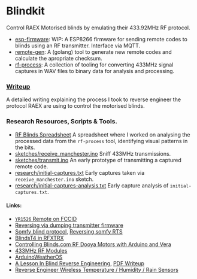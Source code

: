 # Blindkit

Control RAEX Motorised blinds by emulating their 433.92MHz RF protocol.

- [esp-firmware](esp-firmware): WIP: A ESP8266 firmware for sending remote codes to blinds using an RF transmitter. Interface via MQTT.
- [remote-gen](remote-gen): A (golang) tool to generate new remote codes and calculate the apropriate checksum.
- [rf-process](rf-process): A collection of tooling for converting 433MHz signal captures in WAV files to binary data for analysis and processing.

### [Writeup](https://nickwhyte.com/post/2017/reversing-433mhz-raex-motorised-rf-blinds/)

A detailed writing explaining the process I took to reverse engineer the protocol RAEX are using to control the motorised blinds.

### Research Resources, Scripts & Tools.

- [RF Blinds Spreadsheet](https://docs.google.com/spreadsheets/d/1oP6-OY93fNaIKRSyX8hcdRp30glidLyhRHn7Lt-4DNo/edit?usp=sharing) A spreadsheet where I worked on analysing the processed data from the `rf-process` tool, identifying visual patterns in the bits.
- [sketches/receive_manchester.ino](sketches/receive_manchester.ino) Sniff 433MHz transmissions.
- [sketches/transmit.ino](sketches/transmit.ino) An early prototype of transmitting a captured remote code.
- [research/initial-captures.txt](research/initial-captures.txt) Early captures taken via `receive_manchester.ino` sketch.
- [research/initial-captures-analysis.txt](research/initial-captures-analysis.txt) Early capture analysis of `initial-captures.txt`.


#### Links:
- [`YR1526` Remote on FCCID](https://fccid.io/FLS-YR1526)
- [Reversing via dumping transmitter firmware](http://travisgoodspeed.blogspot.co.uk/2010/07/reversing-rf-clicker.html)
- [Somfy blind protocol](https://pushstack.wordpress.com/somfy-rts-protocol/), [Reversing somfy RTS](https://pushstack.wordpress.com/2014/04/14/reversing-somfy-rts/)
- [BlindsT4 in RFXTRX](https://github.com/domoticz/domoticz/blob/master/main/RFXtrx.h#L651)
- [Controlling Blinds.com RF Dooya Motors with Arduino and Vera](https://forum.mysensors.org/topic/7/controlling-blinds-com-rf-dooya-motors-with-arduino-and-vera)
- [433MHz RF Modules](http://www.lydiard.plus.com/hardware_pages/433mhz_modules.htm)
- [ArduinoWeatherOS](https://github.com/robwlakes/ArduinoWeatherOS)
- [A Lesson In Blind Reverse Engineering](http://www.rtl-sdr.com/blind-reverse-engineering-wireless-protocol/), [PDF Writeup](https://github.com/LucaBongiorni/Amateur-SIGINT/blob/master/Amateur%20Signals%20Intelligence.pdf)
- [Reverse Engineer Wireless Temperature / Humidity / Rain Sensors](http://rayshobby.net/reverse-engineer-wireless-temperature-humidity-rain-sensors-part-1/)
